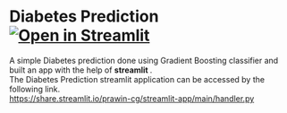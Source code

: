 # Diabetes Prediction [![Open in Streamlit](https://static.streamlit.io/badges/streamlit_badge_black_white.svg)](https://share.streamlit.io/prawin-cg/streamlit-app/main/handler.py)
A simple Diabetes prediction done using Gradient Boosting classifier and built an app with the help of <b> streamlit </b>. <br>
The Diabetes Prediction streamlit application can be accessed by the following link.<br>
<href> https://share.streamlit.io/prawin-cg/streamlit-app/main/handler.py </href>
